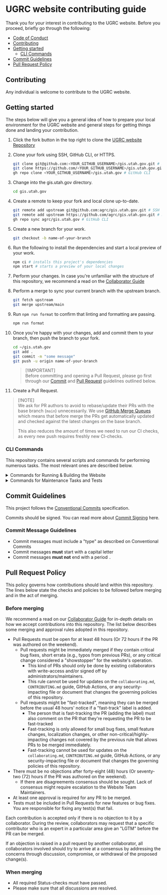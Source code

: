 # UGRC website contributing guide

Thank you for your interest in contributing to the UGRC website. Before you proceed, briefly go through the following:

- [Code of Conduct](https://github.com/agrc/gis.utah.gov/blob/HEAD/CODE_OF_CONDUCT.md)
- [Contributing](#contributing)
- [Getting started](#getting-started)
  - [CLI Commands](#cli-commands)
- [Commit Guidelines](#commit-guidelines)
- [Pull Request Policy](#pull-request-policy)

## Contributing

Any individual is welcome to contribute to the UGRC website.

## Getting started

The steps below will give you a general idea of how to prepare your local environment for the UGRC website and general steps
for getting things done and landing your contribution.

1. Click the fork button in the top right to clone the [UGRC website Repository](https://github.com/agrc/gis.utah.gov/fork)

2. Clone your fork using SSH, GitHub CLI, or HTTPS.

   ```bash
   git clone git@github.com:<YOUR_GITHUB_USERNAME>/gis.utah.gov.git # SSH
   git clone https://github.com/<YOUR_GITHUB_USERNAME>/gis.utah.gov.git # HTTPS
   gh repo clone <YOUR_GITHUB_USERNAME>/gis.utah.gov # GitHub CLI
   ```

3. Change into the gis.utah.gov directory.

   ```bash
   cd gis.utah.gov
   ```

4. Create a remote to keep your fork and local clone up-to-date.

   ```bash
   git remote add upstream git@github.com:agrc/gis.utah.gov.git # SSH
   git remote add upstream https://github.com/agrc/gis.utah.gov.git # HTTPS
   gh repo sync agrc/gis.utah.gov # GitHub CLI
   ```

5. Create a new branch for your work.

   ```bash
   git checkout -b name-of-your-branch
   ```

6. Run the following to install the dependencies and start a local preview of your work.

   ```bash
   npm ci # installs this project's dependencies
   npm start # starts a preview of your local changes
   ```

7. Perform your changes. In case you're unfamiliar with the structure of this repository, we recommend a read on the [Collaborator Guide](./collaborating.md)

8. Perform a merge to sync your current branch with the upstream branch.

   ```bash
   git fetch upstream
   git merge upstream/main
   ```

9. Run `npm run format` to confirm that linting and formatting are passing.

   ```bash
   npm run format
   ```

10. Once you're happy with your changes, add and commit them to your branch, then push the branch to your fork.

    ```bash
    cd ~/gis.utah.gov
    git add .
    git commit -m "some message"
    git push -u origin name-of-your-branch
    ```

    > [!IMPORTANT]\
    > Before committing and opening a Pull Request, please go first through our [Commit](#commit-guidelines) and [Pull Request](#pull-request-policy) guidelines outlined below.

11. Create a Pull Request.

> [!NOTE]\
> We ask for PR authors to avoid to rebase/update their PRs with the base branch (`main`) unnecessarily.
> We use [GitHub Merge Queues](https://github.blog/2023-07-12-github-merge-queue-is-generally-available/)
> which means that before merge the PRs get automatically updated and checked against the latest changes on the base branch.
>
> This also reduces the amount of times we need to run our CI checks, as every new push requires freshly new CI-checks.

### CLI Commands

This repository contains several scripts and commands for performing numerous tasks. The most relevant ones are described below.

<details>
  <summary>Commands for Running & Building the Website</summary>

- `npm start` runs Astro's Local Development Server, listening by default on `http://localhost:4321/`.
- `npm run build` builds the Application on Production mode. The output is by default within `dist` folder.
  - This is used for the Netlify Deployments (Preview & Production)
- `npm run preview` runs Astro's Local Server pointed at the `dist` folder.

</details>

<details>
  <summary>Commands for Maintenance Tasks and Tests</summary>

- `npm run ts-check` runs Astro's typescript check utility to look for any type issues.
- `npm run format` formats and fixes the whole codebase

</details>

## Commit Guidelines

This project follows the [Conventional Commits][] specification.

Commits should be signed. You can read more about [Commit Signing][] here.

### Commit Message Guidelines

- Commit messages must include a "type" as described on Conventional Commits
- Commit messages **must** start with a capital letter
- Commit messages **must not** end with a period `.`

## Pull Request Policy

This policy governs how contributions should land within this repository. The lines below state the checks and policies to be followed before merging and in the act of merging.

### Before merging

We recommend a read on our [Collaborator Guide](collaborating.md#accepting-modifications) for in-depth details on how we accept contributions into this repository.
The list below describes some merging and approval rules adopted in this repository.

- Pull Requests must be open for at least 48 hours (Or 72 hours if the PR was authored on the weekend).
  - Pull requests might be immediately merged if they contain critical bug fixes, short errata (e.g., typos from previous PRs), or any critical change considered a "showstopper" for the website's operation.
    - This kind of PRs should only be done by existing collaborators with write-access and/or signed off by administrators/maintainers.
    - This rule cannot be used for updates on the `collaborating.md`, `CONTRIBUTING.md` guide, GitHub Actions, or any security-impacting file or document that changes the governing policies of this repository.
  - Pull requests might be "fast-tracked", meaning they can be merged before the usual 48 hours' notice if a "fast-track" label is added.
    - The person that is fast-tracking the PR (adding the label) must also comment on the PR that they're requesting the PR to be fast-tracked
    - Fast-tracking is only allowed for small bug fixes, small feature changes, localization changes, or other non-critical/highly-impacting changes not covered by the previous rule that allows PRs to be merged immediately.
    - Fast-tracking cannot be used for updates on the `collaborating.md`, `CONTRIBUTING.md` guide, GitHub Actions, or any security-impacting file or document that changes the governing policies of this repository.
- There must be no objections after forty-eight (48) hours (Or seventy-two (72) hours if the PR was authored on the weekend).
  - If there are disagreements consensus should be sought. Lack of consensus might require escalation to the Website Team Maintainers.
- At least one approval is required for any PR to be merged.
- Tests must be included in Pull Requests for new features or bug fixes. You are responsible for fixing any test(s) that fail.

Each contribution is accepted only if there is no objection to it by a collaborator. During the review, collaborators may request that a specific contributor who is an expert in a particular area give an "LGTM" before the PR can be merged.

If an objection is raised in a pull request by another collaborator, all collaborators involved should try to arrive at a consensus by addressing the concerns through discussion, compromise, or withdrawal of the proposed change(s).

### When merging

- All required Status-checks must have passed.
- Please make sure that all discussions are resolved.

[Conventional Commits]: https://www.conventionalcommits.org/
[Commit Signing]: https://docs.github.com/en/authentication/managing-commit-signature-verification/signing-commits
